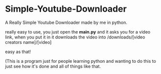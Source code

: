# Simple-Youtube-Downloader
A Really Simple Youtube Downloader made by me in python.

really easy to use, you just open the **main.py** and it asks you for a video link, when you put it in it downloads the video into /downloads/[video creators name]/[video]

easy as that!

(This is a program just for people learning python and wanting to do this to just see how it's done and all of things like that. 
